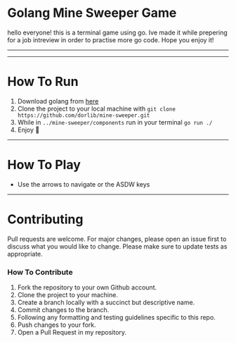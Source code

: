 # Golang Mine Sweeper Game


hello everyone! this is a terminal game using go. 
Ive made it while prepering for a job intreview in order to practise more go code.
Hope you enjoy it!

---



---

# How To Run

1. Download golang from [here](https://go.dev/)
2. Clone the project to your local machine with `git clone https://github.com/dorlib/mine-sweeper.git`
3. While in `../mine-sweeper/components` run in your terminal `go run ./`
4. Enjoy 🙂

---

# How To Play

- Use the arrows to navigate or the ASDW keys

---
# Contributing

Pull requests are welcome. For major changes, please open an issue first to discuss what you would like to change. Please make sure to update tests as appropriate.

### How To Contribute

1. Fork the repository to your own Github account.
2. Clone the project to your machine.
3. Create a branch locally with a succinct but descriptive name.
4. Commit changes to the branch.
5. Following any formatting and testing guidelines specific to this repo.
6. Push changes to your fork.
7. Open a Pull Request in my repository.





